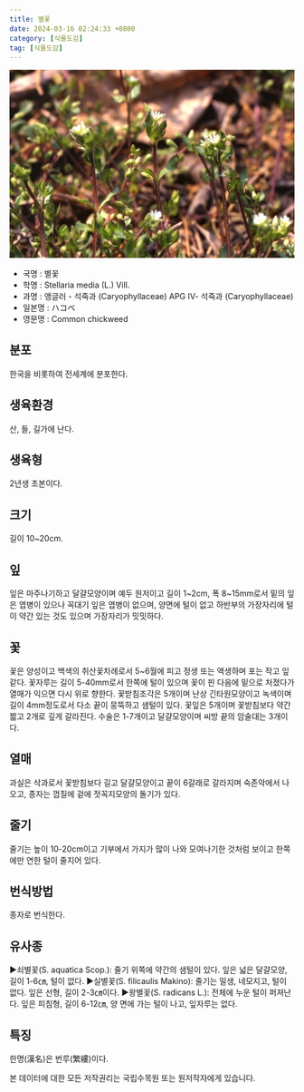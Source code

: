 ```yaml
---
title: 별꽃
date: 2024-03-16 02:24:33 +0800
category: [식물도감]
tag: [식물도감]
---
```




![별꽃](/assets/img/fileUpload/plants/basic/Caryophyllaceae/Stellaria/10283/1_th2.JPG)
- 국명 : 별꽃
- 학명 : Stellaria media (L.) Vill.
- 과명 : 앵글러 - 석죽과 (Caryophyllaceae) APG Ⅳ- 석죽과 (Caryophyllaceae)
- 일본명 : ハコベ
- 영문명 : Common chickweed


## 분포
한국을 비롯하여 전세계에 분포한다.
## 생육환경
산, 들, 길가에 난다.
## 생육형
2년생 초본이다.
## 크기
길이 10~20cm.
## 잎
잎은 마주나기하고 달걀모양이며 예두 원저이고 길이 1~2cm, 폭 8~15mm로서 밑의 잎은 엽병이 있으나 꼭대기 잎은 엽병이 없으며, 양면에 털이 없고 하반부의 가장자리에 털이 약간 있는 것도 있으며 가장자리가 밋밋하다.
## 꽃
꽃은 양성이고 백색의 취산꽃차례로서 5~6월에 피고 정생 또는 액생하며 포는 작고 잎같다. 꽃자루는 길이 5-40mm로서 한쪽에 털이 있으며 꽃이 핀 다음에 밑으로 처졌다가 열매가 익으면 다시 위로 향한다. 꽃받침조각은 5개이며 난상 긴타원모양이고 녹색이며 길이 4mm정도로서 다소 끝이 뭉뚝하고 샘털이 있다. 꽃잎은 5개이며 꽃받침보다 약간 짧고 2개로 깊게 갈라진다. 수술은 1-7개이고 달걀모양이며 씨방 끝의 암술대는 3개이다.
## 열매
과실은 삭과로서 꽃받침보다 길고  달걀모양이고 끝이 6갈래로 갈라지며 숙존악에서 나오고, 종자는 껍질에 겉에 젓꼭지모양의 돌기가 있다.
## 줄기
줄기는 높이 10-20cm이고 기부에서 가지가 많이 나와 모여나기한 것처럼 보이고 한쪽에만 연한 털이 줄지어 있다.
## 번식방법
종자로 번식한다.
## 유사종
▶쇠별꽃(S. aquatica Scop.): 줄기 위쪽에 약간의 샘털이 있다. 잎은 넓은 달걀모양, 길이 1-6㎝, 털이 없다. 
▶실별꽃(S. filicaulis Makino): 줄기는 밀생, 네모지고, 털이 없다. 잎은 선형, 길이 2-3㎝이다. 
▶왕별꽃(S. radicans L.): 전체에 누운 털이 퍼져난다. 잎은 피침형, 길이 6-12㎝, 양 면에 가는 털이 나고, 잎자루는 없다.
## 특징
한명(漢名)은 번루(繁縷)이다.






본 데이터에 대한 모든 저작권리는 국립수목원 또는 원저작자에게 있습니다.
